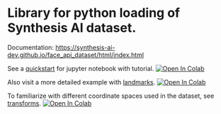 # Library for python loading of Synthesis AI dataset. 
Documentation: https://synthesis-ai-dev.github.io/face_api_dataset/html/index.html

See a [quickstart](https://github.com/Synthesis-AI-Dev/face_api_dataset/blob/main/examples/quickstart.ipynb) for jupyter notebook with tutorial.
[![Open In Colab](https://colab.research.google.com/assets/colab-badge.svg)](https://colab.research.google.com/github/Synthesis-AI-Dev/face_api_dataset/blob/main/examples/quickstart.ipynb)

Also visit a more detailed example with [landmarks](https://github.com/Synthesis-AI-Dev/face_api_dataset/blob/main/examples/landmarks.ipynb).
[![Open In Colab](https://colab.research.google.com/assets/colab-badge.svg)](https://colab.research.google.com/github/Synthesis-AI-Dev/face_api_dataset/blob/main/examples/landmarks.ipynb)

To familiarize with different coordinate spaces used in the dataset, see [transforms](https://github.com/Synthesis-AI-Dev/face_api_dataset/blob/main/examples/transforms.ipynb).
[![Open In Colab](https://colab.research.google.com/assets/colab-badge.svg)](https://colab.research.google.com/github/Synthesis-AI-Dev/face_api_dataset/blob/main/examples/transforms.ipynb)
